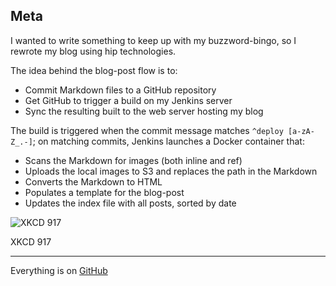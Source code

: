 ## Meta
I wanted to write something to keep up with my buzzword-bingo,
so I rewrote my blog using hip technologies.

The idea behind the blog-post flow is to:

* Commit Markdown files to a GitHub repository
* Get GitHub to trigger a build on my Jenkins server
* Sync the resulting built to the web server hosting my blog

The build is triggered when the commit message matches `^deploy [a-zA-Z_.-]`;
on matching commits, Jenkins launches a Docker container that:

* Scans the Markdown for images (both inline and ref)
* Uploads the local images to S3 and replaces the path in the Markdown
* Converts the Markdown to HTML
* Populates a template for the blog-post
* Updates the index file with all posts, sorted by date


![XKCD 917](/images/xkcd917.png)

<p class="center">XKCD 917</p>

---------

Everything is on [GitHub](https://github.com/DavidVentura/blogging_like_its_2017)
